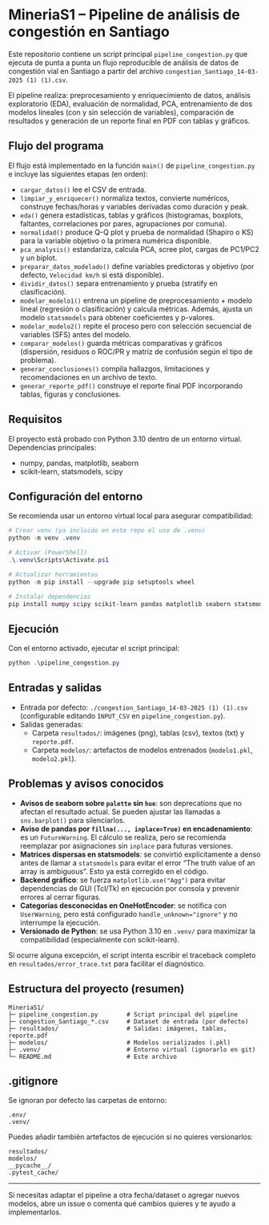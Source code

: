 # MineriaS1 – Pipeline de análisis de congestión en Santiago

Este repositorio contiene un script principal `pipeline_congestion.py` que ejecuta de punta a punta un flujo reproducible de análisis de datos de congestión vial en Santiago a partir del archivo `congestion_Santiago_14-03-2025 (1) (1).csv`.

El pipeline realiza: preprocesamiento y enriquecimiento de datos, análisis exploratorio (EDA), evaluación de normalidad, PCA, entrenamiento de dos modelos lineales (con y sin selección de variables), comparación de resultados y generación de un reporte final en PDF con tablas y gráficos.

## Flujo del programa

El flujo está implementado en la función `main()` de `pipeline_congestion.py` e incluye las siguientes etapas (en orden):

- `cargar_datos()` lee el CSV de entrada.
- `limpiar_y_enriquecer()` normaliza textos, convierte numéricos, construye fechas/horas y variables derivadas como duración y peak.
- `eda()` genera estadísticas, tablas y gráficos (histogramas, boxplots, faltantes, correlaciones por pares, agrupaciones por comuna).
- `normalidad()` produce Q-Q plot y prueba de normalidad (Shapiro o KS) para la variable objetivo o la primera numérica disponible.
- `pca_analysis()` estandariza, calcula PCA, scree plot, cargas de PC1/PC2 y un biplot.
- `preparar_datos_modelado()` define variables predictoras y objetivo (por defecto, `Velocidad km/h` si está disponible).
- `dividir_datos()` separa entrenamiento y prueba (stratify en clasificación).
- `modelar_modelo1()` entrena un pipeline de preprocesamiento + modelo lineal (regresión o clasificación) y calcula métricas. Además, ajusta un modelo `statsmodels` para obtener coeficientes y p-valores.
- `modelar_modelo2()` repite el proceso pero con selección secuencial de variables (SFS) antes del modelo.
- `comparar_modelos()` guarda métricas comparativas y gráficos (dispersión, residuos o ROC/PR y matriz de confusión según el tipo de problema).
- `generar_conclusiones()` compila hallazgos, limitaciones y recomendaciones en un archivo de texto.
- `generar_reporte_pdf()` construye el reporte final PDF incorporando tablas, figuras y conclusiones.

## Requisitos

El proyecto está probado con Python 3.10 dentro de un entorno virtual. Dependencias principales:

- numpy, pandas, matplotlib, seaborn
- scikit-learn, statsmodels, scipy

## Configuración del entorno

Se recomienda usar un entorno virtual local para asegurar compatibilidad:

```powershell
# Crear venv (ya incluido en este repo el uso de .venv)
python -m venv .venv

# Activar (PowerShell)
.\.venv\Scripts\Activate.ps1

# Actualizar herramientas
python -m pip install --upgrade pip setuptools wheel

# Instalar dependencias
pip install numpy scipy scikit-learn pandas matplotlib seaborn statsmodels
```

## Ejecución

Con el entorno activado, ejecutar el script principal:

```powershell
python .\pipeline_congestion.py
```

## Entradas y salidas

- Entrada por defecto: `./congestion_Santiago_14-03-2025 (1) (1).csv` (configurable editando `INPUT_CSV` en `pipeline_congestion.py`).
- Salidas generadas:
  - Carpeta `resultados/`: imágenes (png), tablas (csv), textos (txt) y `reporte.pdf`.
  - Carpeta `modelos/`: artefactos de modelos entrenados (`modelo1.pkl`, `modelo2.pkl`).

## Problemas y avisos conocidos

- **Avisos de seaborn sobre `palette` sin `hue`**: son deprecations que no afectan el resultado actual. Se pueden ajustar las llamadas a `sns.barplot()` para silenciarlos.
- **Aviso de pandas por `fillna(..., inplace=True)` en encadenamiento**: es un `FutureWarning`. El cálculo se realiza, pero se recomienda reemplazar por asignaciones sin `inplace` para futuras versiones.
- **Matrices dispersas en statsmodels**: se convirtió explícitamente a denso antes de llamar a `statsmodels` para evitar el error “The truth value of an array is ambiguous”. Esto ya está corregido en el código.
- **Backend gráfico**: se fuerza `matplotlib.use("Agg")` para evitar dependencias de GUI (Tcl/Tk) en ejecución por consola y prevenir errores al cerrar figuras.
- **Categorías desconocidas en OneHotEncoder**: se notifica con `UserWarning`, pero está configurado `handle_unknown="ignore"` y no interrumpe la ejecución.
- **Versionado de Python**: se usa Python 3.10 en `.venv/` para maximizar la compatibilidad (especialmente con scikit-learn).

Si ocurre alguna excepción, el script intenta escribir el traceback completo en `resultados/error_trace.txt` para facilitar el diagnóstico.

## Estructura del proyecto (resumen)

```
MineriaS1/
├─ pipeline_congestion.py        # Script principal del pipeline
├─ congestion_Santiago_*.csv     # Dataset de entrada (por defecto)
├─ resultados/                   # Salidas: imágenes, tablas, reporte.pdf
├─ modelos/                      # Modelos serializados (.pkl)
├─ .venv/                        # Entorno virtual (ignorarlo en git)
└─ README.md                     # Este archivo
```

## .gitignore

Se ignoran por defecto las carpetas de entorno:

```
.env/
.venv/
```

Puedes añadir también artefactos de ejecución si no quieres versionarlos:

```
resultados/
modelos/
__pycache__/
.pytest_cache/
```

---

Si necesitas adaptar el pipeline a otra fecha/dataset o agregar nuevos modelos, abre un issue o comenta qué cambios quieres y te ayudo a implementarlos.